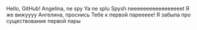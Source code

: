 Hello, GitHub!
Angelina, ne spy
Ya ne splu
Spysh
neeeeeeeeeeeeeeeeet
Я же вижуууу
Ангелина, проснись
Тебе к первой пареееее!
Я забыла про существование первой пары
